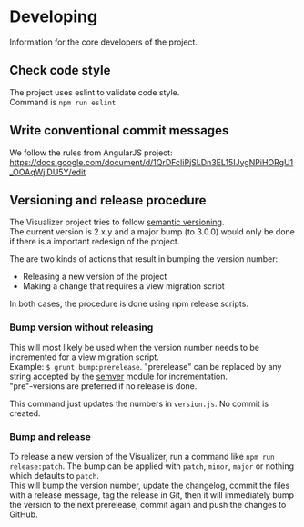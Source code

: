 # Developing

Information for the core developers of the project.

## Check code style

The project uses eslint to validate code style.  
Command is `npm run eslint`

## Write conventional commit messages

We follow the rules from AngularJS project: https://docs.google.com/document/d/1QrDFcIiPjSLDn3EL15IJygNPiHORgU1_OOAqWjiDU5Y/edit

## Versioning and release procedure

The Visualizer project tries to follow [semantic versioning](http://semver.org/).  
The current version is 2.x.y and a major bump (to 3.0.0) would only be done if
there is a important redesign of the project.

The are two kinds of actions that result in bumping the version number:

* Releasing a new version of the project
* Making a change that requires a view migration script

In both cases, the procedure is done using npm release scripts.  

### Bump version without releasing

This will most likely be used when the version number needs to be incremented for
a view migration script.  
Example: `$ grunt bump:prerelease`. "prerelease" can be replaced by any string 
accepted by the [semver](https://www.npmjs.com/package/semver) module for incrementation.  
"pre"-versions are preferred if no release is done.

This command just updates the numbers in `version.js`. No commit is created.

### Bump and release

To release a new version of the Visualizer, run a command like `npm run release:patch`.
The bump can be applied with `patch`, `minor`, `major` or nothing which defaults to `patch`.  
This will bump the version number, update the changelog, commit the files with a release message, 
tag the release in Git, then it will immediately bump the version to the next
prerelease, commit again and push the changes to GitHub.
